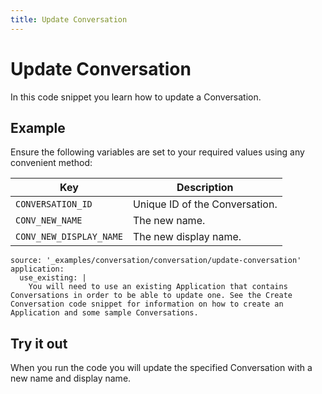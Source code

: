 ```yaml
---
title: Update Conversation
---
```


# Update Conversation

In this code snippet you learn how to update a Conversation.

## Example

Ensure the following variables are set to your required values using any convenient method:

Key | Description
-- | --
`CONVERSATION_ID` | Unique ID of the Conversation.
`CONV_NEW_NAME` | The new name.
`CONV_NEW_DISPLAY_NAME` | The new display name.

```code_snippets
source: '_examples/conversation/conversation/update-conversation'
application:
  use_existing: |
    You will need to use an existing Application that contains Conversations in order to be able to update one. See the Create Conversation code snippet for information on how to create an Application and some sample Conversations.
```

## Try it out

When you run the code you will update the specified Conversation with a new name and display name.
